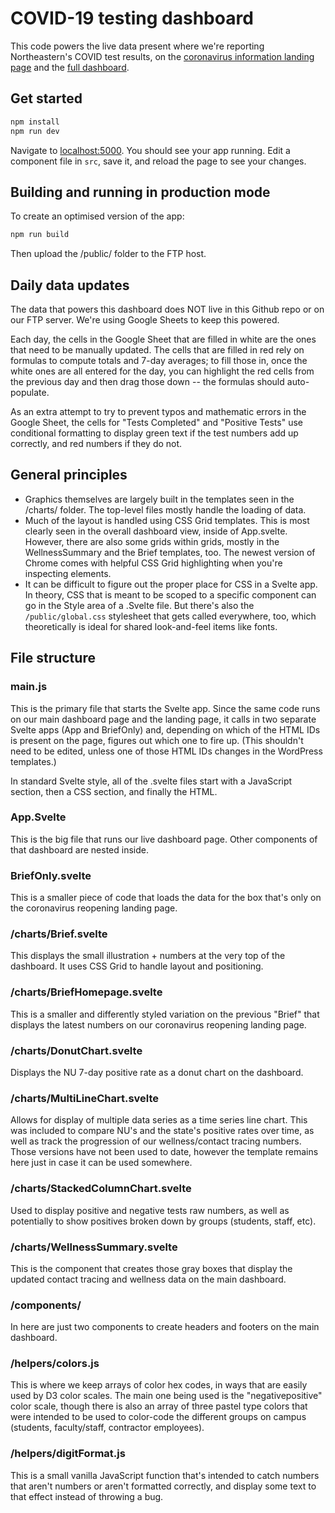 # COVID-19 testing dashboard

This code powers the live data present where we're reporting Northeastern's COVID test results, on the [coronavirus information landing page](http://news.northeastern.edu/coronavirus/) and the [full dashboard](http://news.northeastern.edu/coronavirus/reopening/testing-dashboard).

## Get started

```bash
npm install
npm run dev
```

Navigate to [localhost:5000](http://localhost:5000). You should see your app running. Edit a component file in `src`, save it, and reload the page to see your changes.


## Building and running in production mode

To create an optimised version of the app:

```bash
npm run build
```

Then upload the /public/ folder to the FTP host.

## Daily data updates

The data that powers this dashboard does NOT live in this Github repo or on our FTP server. We're using Google Sheets to keep this powered.

Each day, the cells in the Google Sheet that are filled in white are the ones that need to be manually updated. The cells that are filled in red rely on formulas to compute totals and 7-day averages; to fill those in, once the white ones are all entered for the day, you can highlight the red cells from the previous day and then drag those down -- the formulas should auto-populate.

As an extra attempt to try to prevent typos and mathematic errors in the Google Sheet, the cells for "Tests Completed" and "Positive Tests" use conditional formatting to display green text if the test numbers add up correctly, and red numbers if they do not.

## General principles

- Graphics themselves are largely built in the templates seen in the /charts/ folder. The top-level files mostly handle the loading of data.
- Much of the layout is handled using CSS Grid templates. This is most clearly seen in the overall dashboard view, inside of App.svelte. However, there are also some grids within grids, mostly in the WellnessSummary and the Brief templates, too. The newest version of Chrome comes with helpful CSS Grid highlighting when you're inspecting elements.
- It can be difficult to figure out the proper place for CSS in a Svelte app. In theory, CSS that is meant to be scoped to a specific component can go in the Style area of a .Svelte file. But there's also the `/public/global.css` stylesheet that gets called everywhere, too, which theoretically is ideal for shared look-and-feel items like fonts.


## File structure

### main.js

This is the primary file that starts the Svelte app. Since the same code runs on our main dashboard page and the landing page, it calls in two separate Svelte apps (App and BriefOnly) and, depending on which of the HTML IDs is present on the page, figures out which one to fire up. (This shouldn't need to be edited, unless one of those HTML IDs changes in the WordPress templates.)

In standard Svelte style, all of the .svelte files start with a JavaScript section, then a CSS section, and finally the HTML.

### App.Svelte

This is the big file that runs our live dashboard page. Other components of that dashboard are nested inside.

### BriefOnly.svelte

This is a smaller piece of code that loads the data for the box that's only on the coronavirus reopening landing page.

### /charts/Brief.svelte

This displays the small illustration + numbers at the very top of the dashboard. It uses CSS Grid to handle layout and positioning.

### /charts/BriefHomepage.svelte

This is a smaller and differently styled variation on the previous "Brief" that displays the latest numbers on our coronavirus reopening landing page.

### /charts/DonutChart.svelte

Displays the NU 7-day positive rate as a donut chart on the dashboard.

### /charts/MultiLineChart.svelte

Allows for display of multiple data series as a time series line chart. This was included to compare NU's and the state's positive rates over time, as well as track the progression of our wellness/contact tracing numbers. Those versions have not been used to date, however the template remains here just in case it can be used somewhere.

### /charts/StackedColumnChart.svelte

Used to display positive and negative tests raw numbers, as well as potentially to show positives broken down by groups (students, staff, etc).

### /charts/WellnessSummary.svelte

This is the component that creates those gray boxes that display the updated contact tracing and wellness data on the main dashboard.

### /components/

In here are just two components to create headers and footers on the main dashboard.

### /helpers/colors.js

This is where we keep arrays of color hex codes, in ways that are easily used by D3 color scales. The main one being used is the "negativepositive" color scale, though there is also an array of three pastel type colors that were intended to be used to color-code the different groups on campus (students, faculty/staff, contractor employees).

### /helpers/digitFormat.js

This is a small vanilla JavaScript function that's intended to catch numbers that aren't numbers or aren't formatted correctly, and display some text to that effect instead of throwing a bug.
